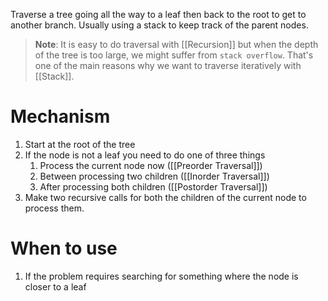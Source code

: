 Traverse a tree going all the way to a leaf then back to the root to get to another branch. Usually using a stack to keep track of the parent nodes.

> **Note**: It is easy to do traversal with [[Recursion]] but when the depth of the tree is too large, we might suffer from `stack overflow`. That's one of the main reasons why we want to traverse iteratively with [[Stack]].
# Mechanism

1. Start at the root of the tree
2. If the node is not a leaf you need to do one of three things
	1. Process the current node now ([[Preorder Traversal]])
	2. Between processing two children ([[Inorder Traversal]])
	3. After processing both children ([[Postorder Traversal]])
3. Make two recursive calls for both the children of the current node to process them.
# When to use

1. If the problem requires searching for something where the node is closer to a leaf